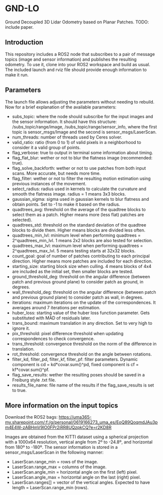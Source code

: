 # GND-LO
Ground Decoupled 3D Lidar Odometry based on Planar Patches. TODO: include paper.

## Introduction
This repository includes a ROS2 node that subscribes to a pair of message topics (image and sensor information) and publishes the resulting odometry. 
To use it, clone into your ROS2 workspace and build as usual. The included launch and rviz file should provide enough information to make it run. 

## Parameters
The launch file allows adjusting the parameters without needing to rebuild. Now for a brief explanation of the available parameters:
* subs_topic: where the node should subscribe for the input images and the sensor information. It should have this structure: /subs_topic/range/image, /subs_topic/range/sensor_info, where the first topic is sensor_msgs/Image and the second is sensor_msgs/LaserScan.
* num_threads: number of threads used by Ceres solver.
* valid_ratio: ratio (from 0 to 1) of valid pixels in a neighborhood to consider it a valid group of points.
* flag_verbose: true to output in terminal some information about timing.
* flag_flat_blur: wether or not to blur the flatness image (recommended: true).
* flag_solve_backforth: wether or not to use patches from both input scans. More accurate, but needs more time.
* flag_filter: wether or not to filter the resulting motion estimation using previous instances of the movement.
* select_radius: radius used in kernels to calculate the curvature and smooth the flatness image. radius = 1 means 3x3 blocks.
* gaussian_sigma: sigma used in gaussian kernels to blur flatness and obtain points. Set to -1 to make it based on the radius.
* quadtrees_avg: threshold on the average of the quadtree blocks to select them as a patch. Higher means more (less flat) patches are selected).
* quadtrees_std: threshold on the standard deviation of the quadtree blocks to divide them. Higher means blocks are divided less often.
* quadtrees_min_lvl: minimum level when performing quadtrees = 2^quadtrees_min_lvl. 1 means 2x2 blocks are also tested for selection.
* quadtrees_max_lvl: maximum level when performing quadtrees = 2^quadtrees_max_lvl. 5 means testing starts at 32x32 blocks.
* count_goal: goal of number of patches contributing to each principal direction. Higher means more patches are included for each direction.
* starting_size: starting block size when culling. 4 means blocks of 4x4 are included as the initial set, then smaller blocks are tested.
* ground_threshold_deg: threshold on the angular difference (between patch and previous ground plane) to consider patch as ground, in degrees.
* wall_threshold_deg: threshold on the angular difference (between patch and previous ground plane) to consider patch as wall, in degrees.
* iterations: maximum iterations on the update of the correspondences. It averages around 7 iterations per estimation.
* huber_loss: starting value of the huber loss function parameter. Gets substituted with MAD of residuals later.
* trans_bound: maximum translation in any direction. Set to very high to ignore it.
* pix_threshold: pixel difference threshold when updating correspondences to check convergence. 
* trans_threshold: convergence threshold on the norm of the difference in translation.
* rot_threshold: convergence threshold on the angle between rotations.
* filter_kd, filter_pd, filter_kf, filter_pf: filter parameters. Dynamic component is cd = kd\*covar.sum()^pd, fixed component is cf = kf\*covar.sum()^pf.
* flag_save_results: wether the resulting poses should be saved in a Freiburg style .txt file. 
* results_file_name: file name of the results if the flag_save_results is set to true.

## More information on the input topics
Download the ROS2 bags: https://uma365-my.sharepoint.com/:f:/g/personal/0619166273_uma_es/EoQ89QoqmdJAu3pm4E4W-zABHmV9lO0FPr2iRR8UQzpkCQ?e=r2KD8R

Images are obtained from the KITTI dataset using a spherical projection with a 1000x64 resolution, vertical angle from 2º to -24.8º, and horizontal from 180º to -180º. 
The sensor information is stored in a sensor_msgs/LaserScan in the following manner:
* LaserScan.range_min = rows of the image.
* LaserScan.range_max = columns of the image.
* LaserScan.angle_min = horizontal angle on the first (left) pixel.
* LaserScan.angle_max = horizontal angle on the last (right) pixel.
* LaserScan.ranges\[] = vector of the vertical angles. Expected to have length = LaserScan.range_min (rows).
